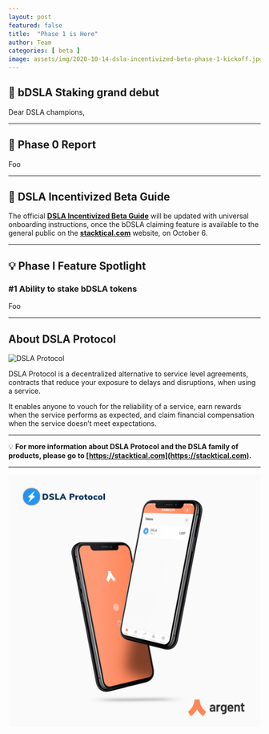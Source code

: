 ```yaml
---
layout: post
featured: false
title:  "Phase 1 is Here"
author: Team
categories: [ beta ]
image: assets/img/2020-10-14-dsla-incentivized-beta-phase-1-kickoff.jpg
---
```


## 🎸 bDSLA Staking grand debut

Dear DSLA champions,

___

## 🏁 Phase 0 Report

Foo

___

## 📕 DSLA Incentivized Beta Guide

The official **[DSLA Incentivized Beta Guide](https://readme.stacktical.com/dsla-incentivized-beta/)** will be updated with universal onboarding instructions, once the bDSLA claiming feature is available to the general public on the **[stacktical.com](https://stacktical.com)** website, on October 6.

___

## 💡 Phase I Feature Spotlight

### #1 Ability to stake bDSLA tokens

Foo

___

## About DSLA Protocol

![DSLA Protocol](https://storage.googleapis.com/stacktical-public/dsla-protocol_by_stacktical.png) 

DSLA Protocol is a decentralized alternative to service level agreements, contracts that reduce your exposure to delays and disruptions, when using a service.

It enables anyone to vouch for the reliability of a service, earn rewards when the service performs as expected, and claim financial compensation when the service doesn’t meet expectations. 

---

💡 **For more information about DSLA Protocol and the DSLA family of products, please go to [https://stacktical.com](https://stacktical.com).**

---

[![DSLA Token: Now available on Argent](/assets/img/2020-08-26-dsla-token-available-on-Argent-keyless-wallet-screenshot.jpg)](https://1inch.exchange/#/ETH/DSLA)


